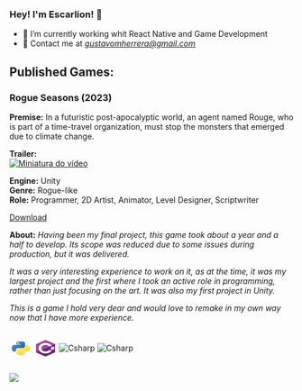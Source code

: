 ### Hey! I'm Escarlion! 👋

- 🔭 I’m currently working whit React Native and Game Development
- 📩 Contact me at *gustavomherrera@gmail.com*

##

## Published Games:

### Rogue Seasons (2023)
**Premise:** In a futuristic post-apocalyptic world, an agent named Rouge, who is part of a time-travel organization, must stop the monsters that emerged due to climate change.   

**Trailer:**  
<a href="https://www.youtube.com/watch?v=NXbV5D6OVkE">
  <img src="https://img.youtube.com/vi/NXbV5D6OVkE/maxresdefault.jpg" alt="Miniatura do vídeo" width="500">
</a>

**Engine:** Unity  
**Genre:** Rogue-like  
**Role:** Programmer, 2D Artist, Animator, Level Designer, Scriptwriter  

<a href="https://drive.google.com/drive/folders/14ZTnTEypcJRgs2eQXNR6a1W23DQU29su">Download</a>

**About:** *Having been my final project, this game took about a year and a half to develop. Its scope was reduced due to some issues during production, but it was delivered.*  

*It was a very interesting experience to work on it, as at the time, it was my largest project and the first where I took an active role in programming, rather than just focusing on the art. It was also my first project in Unity.*  

*This is a game I hold very dear and would love to remake in my own way now that I have more experience.*


<div style="display: inline_block"><br>
  <img align="center" alt="Python" height="30" width="40" src="https://raw.githubusercontent.com/devicons/devicon/master/icons/python/python-original.svg">
  <img align="center" alt="Csharp" height="30" width="40" src="https://raw.githubusercontent.com/devicons/devicon/master/icons/csharp/csharp-original.svg">
  <img align="center" alt="Csharp" height="30" width="40" src="https://cdn.jsdelivr.net/gh/devicons/devicon@latest/icons/java/java-original-wordmark.svg">
  <img align="center" alt="Csharp" height="30" width="40" src="https://cdn.jsdelivr.net/gh/devicons/devicon@latest/icons/unity/unity-original.svg">
</div>

##

<div>
    <a href="nkedin.com/in/gustavo-mello-herrera-a4b779224/" target="_blank"><img src="https://img.shields.io/badge/-LinkedIn-%230077B5?style=for-the-badge&logo=linkedin&logoColor=white" target="_blank"></a> 
</div>
